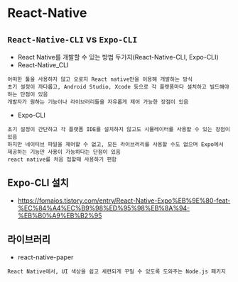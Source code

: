 # React-Native

## ```React-Native-CLI```   vs   ```Expo-CLI```
- React Native를 개발할 수 있는 방법 두가지(React-Native-CLI, Expo-CLI)
- React-Native_CLI
```
어떠한 툴을 사용하지 않고 오로지 React native만을 이용해 개발하는 방식
초기 설정이 까다롭고, Android Studio, Xcode 등으로 각 플랫폼마다 설치하고 빌드해야 하는 단점이 있음
개발자가 원하는 기능이나 라이브러리들을 자유롭게 제어 가능한 장점이 있음
```
- Expo-CLI
```
초기 설정이 간단하고 각 플랫폼 IDE를 설치하지 않고도 시뮬레이터를 사용할 수 있는 장점이 있음
하지만 네이티브 파일을 제어할 수 없고, 모든 라이브러리를 사용할 수도 없으며 Expo에서 제공하는 기능만 사용이 가능하다는 단점이 있음
react native를 처음 접할때 사용하기 편함
```

## Expo-CLI 설치
- https://fomaios.tistory.com/entry/React-Native-Expo%EB%9E%80-feat-%EC%84%A4%EC%B9%98%ED%95%98%EB%8A%94-%EB%B0%A9%EB%B2%95

## 라이브러리
- react-native-paper
```
React Native에서, UI 색상을 쉽고 세련되게 꾸밀 수 있도록 도와주는 Node.js 패키지
```
